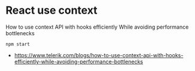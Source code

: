 # React use context

How to use context API with hooks efficiently While avoiding performance bottlenecks

```
npm start
```

* https://www.telerik.com/blogs/how-to-use-context-api-with-hooks-efficiently-while-avoiding-performance-bottlenecks